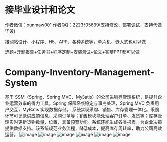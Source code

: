 # 接毕业设计和论文
作者微信：xunmaw001  作者QQ：2223505639(支持修改、部署调试、支持代做毕设)

接网站设计、小程序、H5、APP、各种系统等，单片机、嵌入式也可以做

选题+开题报告+任务书+程序定制+安装测试+论文+答辩PPT都可以做
# Company-Inventory-Management-System
基于 SSM（Spring、Spring MVC、MyBatis）的公司进销存管理系统，是提升企业运营效率的得力工具。Spring 保障系统稳定与事务处理，Spring MVC 负责用户交互，MyBatis 实现数据存储。  系统实现采购、销售、库存管理一体化。采购环节可记录供应商信息、采购订单等；销售模块能处理客户订单、发货等；库存管理实时更新货物数量、位置，具备预警功能。系统还能生成各类报表，为企业决策提供数据支持。该系统规范业务流程，降低成本，提高库存周转率，助力公司高效运营。 
![image](https://github.com/user-attachments/assets/6a433dc3-626c-4087-a917-82cd277bc035)
![image](https://github.com/user-attachments/assets/1f92408f-0ae7-4629-9cd8-cce54cdcce4a)
![image](https://github.com/user-attachments/assets/4a1e98cc-cf52-4469-9525-47c51a7e15e8)
![image](https://github.com/user-attachments/assets/7c09fd28-1ddc-49f8-ae7c-bc3d0b44d9d8)
![image](https://github.com/user-attachments/assets/01d95a9d-98f1-4753-8af9-725e5e3da0e7)
![image](https://github.com/user-attachments/assets/3a890be9-1050-4039-9ef7-30933bc71ded)
